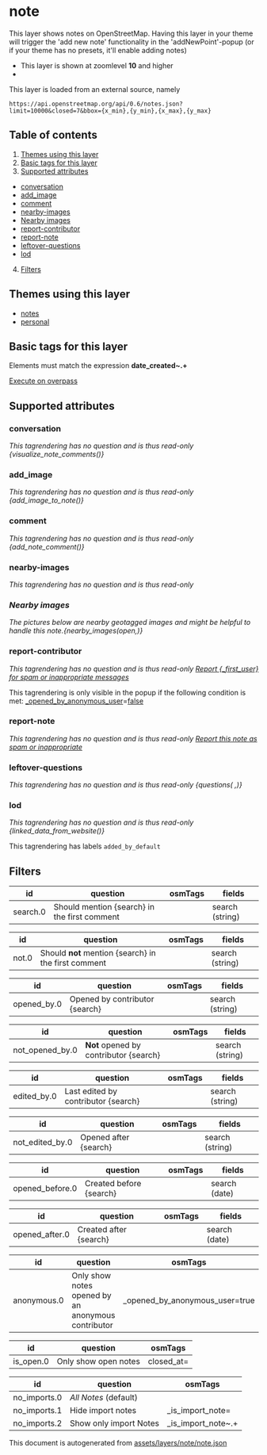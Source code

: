 [//]: # (WARNING: this file is automatically generated. Please find the sources at the bottom and edit those sources)

# note




This layer shows notes on OpenStreetMap. Having this layer in your theme will trigger the 'add new note' functionality in the 'addNewPoint'-popup (or if your theme has no presets, it'll enable adding notes)






 - This layer is shown at zoomlevel **10** and higher
 - <img src='../warning.svg' height='1rem'/>

This layer is loaded from an external source, namely 

`https://api.openstreetmap.org/api/0.6/notes.json?limit=10000&closed=7&bbox={x_min},{y_min},{x_max},{y_max}`



## Table of contents

1. [Themes using this layer](#themes-using-this-layer)
2. [Basic tags for this layer](#basic-tags-for-this-layer)
3. [Supported attributes](#supported-attributes)
  - [conversation](#conversation)
  - [add_image](#add_image)
  - [comment](#comment)
  - [nearby-images](#nearby-images)
  - [Nearby images](#nearby-images)
  - [report-contributor](#report-contributor)
  - [report-note](#report-note)
  - [leftover-questions](#leftover-questions)
  - [lod](#lod)
4. [Filters](#filters)

## Themes using this layer



 - [notes](https://mapcomplete.org/notes)
 - [personal](https://mapcomplete.org/personal)



## Basic tags for this layer

Elements must match the expression **date_created~.+**

[Execute on overpass](http://overpass-turbo.eu/?Q=%5Bout%3Ajson%5D%5Btimeout%3A90%5D%3B%28%20%20%20%20nwr%5B%22date_created%22%5D%28%7B%7Bbbox%7D%7D%29%3B%0A%29%3Bout%20body%3B%3E%3Bout%20skel%20qt%3B)

## Supported attributes



### conversation

_This tagrendering has no question and is thus read-only_
*{visualize_note_comments()}*




### add_image

_This tagrendering has no question and is thus read-only_
*{add_image_to_note()}*




### comment

_This tagrendering has no question and is thus read-only_
*{add_note_comment()}*




### nearby-images

_This tagrendering has no question and is thus read-only_
*<h3>Nearby images</h3>The pictures below are nearby geotagged images and might be helpful to handle this note.{nearby_images(open,)}*




### report-contributor

_This tagrendering has no question and is thus read-only_
*<a href='https://www.openstreetmap.org/reports/new?reportable_id={_first_user_id}&reportable_type=User' target='_blank' class='subtle'>Report {_first_user} for spam or inappropriate messages</a>*

This tagrendering is only visible in the popup if the following condition is met: <a href='https://wiki.openstreetmap.org/wiki/Key:_opened_by_anonymous_user' target='_blank'>_opened_by_anonymous_user</a>=<a href='https://wiki.openstreetmap.org/wiki/Tag:_opened_by_anonymous_user%3Dfalse' target='_blank'>false</a>


### report-note

_This tagrendering has no question and is thus read-only_
*<a href='https://www.openstreetmap.org/reports/new?reportable_id={id}&reportable_type=Note' target='_blank'>Report this note as spam or inappropriate</a>*




### leftover-questions

_This tagrendering has no question and is thus read-only_
*{questions( ,)}*




### lod

_This tagrendering has no question and is thus read-only_
*{linked_data_from_website()}*


This tagrendering has labels 
`added_by_default`

## Filters



| id | question | osmTags | fields |
-----|-----|-----|----- |
| search.0 | Should mention {search} in the first comment |  | search (string) |






| id | question | osmTags | fields |
-----|-----|-----|----- |
| not.0 | Should <b>not</b> mention {search} in the first comment |  | search (string) |






| id | question | osmTags | fields |
-----|-----|-----|----- |
| opened_by.0 | Opened by contributor {search} |  | search (string) |






| id | question | osmTags | fields |
-----|-----|-----|----- |
| not_opened_by.0 | <b>Not</b> opened by contributor {search} |  | search (string) |






| id | question | osmTags | fields |
-----|-----|-----|----- |
| edited_by.0 | Last edited by contributor {search} |  | search (string) |






| id | question | osmTags | fields |
-----|-----|-----|----- |
| not_edited_by.0 | Opened after {search} |  | search (string) |






| id | question | osmTags | fields |
-----|-----|-----|----- |
| opened_before.0 | Created before {search} |  | search (date) |






| id | question | osmTags | fields |
-----|-----|-----|----- |
| opened_after.0 | Created after {search} |  | search (date) |






| id | question | osmTags |
-----|-----|----- |
| anonymous.0 | Only show notes opened by an anonymous contributor | _opened_by_anonymous_user=true |






| id | question | osmTags |
-----|-----|----- |
| is_open.0 | Only show open notes | closed_at= |






| id | question | osmTags |
-----|-----|----- |
| no_imports.0 | *All Notes* (default) |  |
| no_imports.1 | Hide import notes | _is_import_note= |
| no_imports.2 | Show only import Notes | _is_import_note~.+ |




This document is autogenerated from [assets/layers/note/note.json](https://github.com/pietervdvn/MapComplete/blob/develop/assets/layers/note/note.json)

